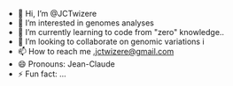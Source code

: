 - 👋 Hi, I’m @JCTwizere
- 👀 I’m interested in genomes analyses
- 🌱 I’m currently learning to code from "zero" knowledge..
- 💞️ I’m looking to collaborate on genomic variations i
- 📫 How to reach me .jctwizere@gmail.com
- 😄 Pronouns: Jean-Claude
- ⚡ Fun fact: ...

<!---
JCTwizere/JCTwizere is a ✨ special ✨ repository because its `README.md` (this file) appears on your GitHub profile.
You can click the Preview link to take a look at your changes.
--->
